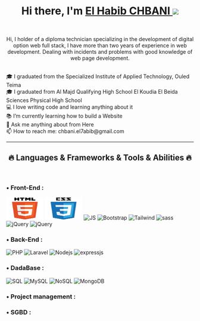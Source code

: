 <h1 align="center">Hi there, I'm <a href="https://linktr.ee/chbani.elbabib" target="_blank">El Habib CHBANI </a> <img
src="https://github.com/blackcater/blackcater/raw/main/images/Hi.gif" height="32" /></h1>
<br>
<p align="center">
Hi, I holder of a diploma technician specializing in the development of digital option web full stack, I have more than two years of experience in web development. Dealing with incidents and problems with good knowledge of web page development.
</p>
<br>
🎓 I graduated from the Specialized Institute of Applied Technology, Ouled Teima
<br>
🎓 I graduated from Al Majd Qualifying High School El Koudia El Beida Sciences Physical  High School 
<br>
💻 I love writing code and learning anything about it
<br>
📚 I’m currently learning how to build a Website
<br>
💬 Ask me anything about from Here
<br>
📫 How to reach me: chbani.el7abib@gmail.com
<hr>
<h2 align="center">🔥 Languages & Frameworks & Tools & Abilities 🔥</h2>
<br>
<h3> • Front-End :</h3>
<p align="left">
<img src="https://raw.githubusercontent.com/devicons/devicon/master/icons/html5/html5-original-wordmark.svg" alt="html5" width="100" height="60"/>
<img src="https://raw.githubusercontent.com/devicons/devicon/master/icons/css3/css3-original-wordmark.svg" alt="css3" width="100" 
height="60"/>
<img src="https://logos-world.net/wp-content/uploads/2023/02/JavaScript-Logo-500x281.png" alt="JS" width="100" height="60"/>
<img src="https://miro.medium.com/v2/resize:fit:370/format:webp/1*Bl1TaCZ_WlgYmAZMBmaCVw.png" alt="Bootstrap" width="90" height="50"/>
<img src="https://mistral.cssninja.io/img/logos/tailwindcss.svg" alt="Tailwind" width="100" height="60"/>
<img src="https://camo.githubusercontent.com/6f4d1d6d07d88966968247c0a88ebf418732b7ddb49ff7d67404bf1a20ebbc8e/68747470733a2f2f776f726c64766563746f726c6f676f2e636f6d2f6c6f676f732f736173732d312e737667" alt="sass" width="100" height="50"/>
<img src="https://www.pngitem.com/pimgs/m/295-2954190_jquery-hd-png-download.png" alt="jQuery" width="100" height="60"/>
<img src="https://fingers-site-production.s3.eu-central-1.amazonaws.com/uploads/images/zyjFHAn4EW5IegJDRxXNyy09flfzc8MpJz5FGfQo.webp" alt="jQuery" width="80" height="60"/>
</p>
<h3> • Back-End :</h3>
<p align="left">
<img src="https://logowik.com/content/uploads/images/php.jpg" alt="PHP" width="100" height="60"/>
<img src="https://logowiki.net/uploads/logo/l/laravel-2.svg" alt="Laravel" width="100" height="60"/>
<img src="https://www.vectorlogo.zone/logos/nodejs/nodejs-ar21.svg" alt="Nodejs" width="100" height="60"/>
<img src="https://d1jnx9ba8s6j9r.cloudfront.net/blog/wp-content/uploads/2019/07/express-logo-397x180.png" alt="expressjs" width="110" height="70"/>
</p>
<h3> • DadaBase  :</h3>
<img src="https://seekicon.com/free-icon-download/sql_1.svg" alt="SQL" width="100" height="60"/>
<img src="https://velog.velcdn.com/images/sua_ahn/post/384b0925-cde6-4fdb-a263-c6d574fc562a/image.png" alt="MySQL" width="100" height="60"/>
<img src="https://2.bp.blogspot.com/-5k1bgBZ2DnU/V0qd4_rNr3I/AAAAAAAAL_w/wy8xW8jCyZ4rGHFPSqv_H6kYQ2foaacVACLcB/s320/NoSQL.png" alt="NoSQL" width="100" height="60"/>
<img src="https://1000logos.net/wp-content/uploads/2020/08/MongoDB-Logo-500x313.jpg" alt="MongoDB" width="100" height="60"/>
<h3> • Project management :</h3>
<h3> • SGBD  :</h3>

